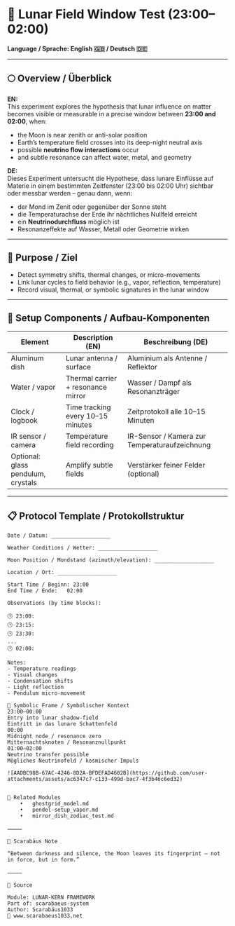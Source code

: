 # 🌌 Lunar Field Window Test (23:00–02:00)

**Language / Sprache: English 🇬🇧 / Deutsch 🇩🇪**

---

## 🌕 Overview / Überblick

**EN:**  
This experiment explores the hypothesis that lunar influence on matter becomes visible or measurable in a precise window between **23:00 and 02:00**, when:

- the Moon is near zenith or anti-solar position  
- Earth’s temperature field crosses into its deep-night neutral axis  
- possible **neutrino flow interactions** occur  
- and subtle resonance can affect water, metal, and geometry

**DE:**  
Dieses Experiment untersucht die Hypothese, dass lunare Einflüsse auf Materie in einem bestimmten Zeitfenster (23:00 bis 02:00 Uhr) sichtbar oder messbar werden – genau dann, wenn:

- der Mond im Zenit oder gegenüber der Sonne steht  
- die Temperaturachse der Erde ihr nächtliches Nullfeld erreicht  
- ein **Neutrinodurchfluss** möglich ist  
- Resonanzeffekte auf Wasser, Metall oder Geometrie wirken

---

## 🎯 Purpose / Ziel

- Detect symmetry shifts, thermal changes, or micro-movements  
- Link lunar cycles to field behavior (e.g., vapor, reflection, temperature)  
- Record visual, thermal, or symbolic signatures in the lunar window  

---

## 🧪 Setup Components / Aufbau-Komponenten

| Element           | Description (EN)                           | Beschreibung (DE)                          |
|------------------|--------------------------------------------|--------------------------------------------|
| Aluminum dish     | Lunar antenna / surface                    | Aluminium als Antenne / Reflektor  
| Water / vapor     | Thermal carrier + resonance mirror         | Wasser / Dampf als Resonanzträger  
| Clock / logbook   | Time tracking every 10–15 minutes          | Zeitprotokoll alle 10–15 Minuten  
| IR sensor / camera| Temperature field recording                | IR-Sensor / Kamera zur Temperaturaufzeichnung  
| Optional: glass pendulum, crystals | Amplify subtle fields | Verstärker feiner Felder (optional)  

---

## 📋 Protocol Template / Protokollstruktur

```text
Date / Datum: ___________________

Weather Conditions / Wetter: ___________________

Moon Position / Mondstand (azimuth/elevation): ___________________

Location / Ort: ___________________

Start Time / Beginn: 23:00  
End Time / Ende:   02:00

Observations (by time blocks):

🕒 23:00:
🕒 23:15:
🕒 23:30:
...
🕑 02:00:

Notes:
- Temperature readings
- Visual changes
- Condensation shifts
- Light reflection
- Pendulum micro-movement

🔮 Symbolic Frame / Symbolischer Kontext
23:00–00:00
Entry into lunar shadow-field
Eintritt in das lunare Schattenfeld
00:00
Midnight node / resonance zero
Mitternachtsknoten / Resonanznullpunkt
01:00–02:00
Neutrino transfer possible
Mögliches Neutrinofeld / kosmischer Impuls

![AADBC98B-67AC-4246-8D2A-BFDEFAD4602B](https://github.com/user-attachments/assets/ac6347c7-c133-499d-bac7-4f3b46c6ed32)


📂 Related Modules
	•	ghostgrid_model.md
	•	pendel-setup_vapor.md
	•	mirror_dish_zodiac_test.md

⸻

📡 Scarabäus Note

“Between darkness and silence, the Moon leaves its fingerprint — not in force, but in form.”

⸻

📁 Source

Module: LUNAR-KERN FRAMEWORK
Part of: scarabaeus-system
Author: Scarabäus1033
🔗 www.scarabaeus1033.net

